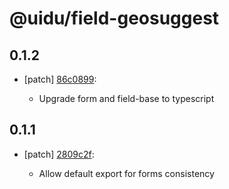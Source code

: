 # @uidu/field-geosuggest

## 0.1.2
- [patch] [86c0899](https://github.org/uidu-org/guidu/commits/86c0899):

  - Upgrade form and field-base to typescript

## 0.1.1
- [patch] [2809c2f](https://github.org/uidu-org/guidu/commits/2809c2f):

  - Allow default export for forms consistency
